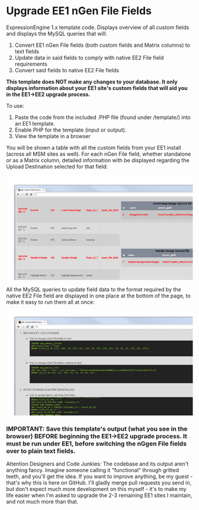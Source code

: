 Upgrade EE1 nGen File Fields
============================

ExpressionEngine 1.x template code. Displays overview of all custom fields and displays the MySQL queries that will:

1. Convert EE1 nGen File fields (both custom fields and Matrix columns) to text fields
2. Update data in said fields to comply with native EE2 File field requirements
3. Convert said fields to native EE2 File fields

**This template does NOT make any changes to your database. It only displays information about your EE1 site's custom fields that will aid you in the EE1->EE2 upgrade process.**

To use:

1. Paste the code from the included .PHP file (found under /template/) into an EE1 template.
2. Enable PHP for the template (input or output).
3. View the template in a browser

You will be shown a table with all the custom fields from your EE1 install (across all MSM sites as well). For each nGen File field, whether standalone or as a Matrix column, detailed information with be displayed regarding the Upload Destination selected for that field:

![Overview of Custom Fields](docs/img/ee1-custom-field-overview.png)

All the MySQL queries to update field data to the format required by the native EE2 File field are displayed in one place at the bottom of the page, to make it easy to run them all at once:

![MySQL queries for upgrading nGen fields](docs/img/ee1-update-fields-sql.png)

### IMPORTANT: Save this template's output (what you see in the browser) BEFORE beginning the EE1->EE2 upgrade process. It must be run under EE1, before switching the nGgen File fields over to plain text fields.

Attention Designers and Code Junkies: The codebase and its output aren't anything fancy. Imagine someone calling it "functional" through gritted teeth, and you'll get the idea. If you want to improve anything, be my guest - that's why this is here on GitHub. I'll gladly merge pull requests you send in, but don't expect much more development on this myself - it's to make my life easier when I'm asked to upgrade the 2-3 remaining EE1 sites I maintain, and not much more than that.
